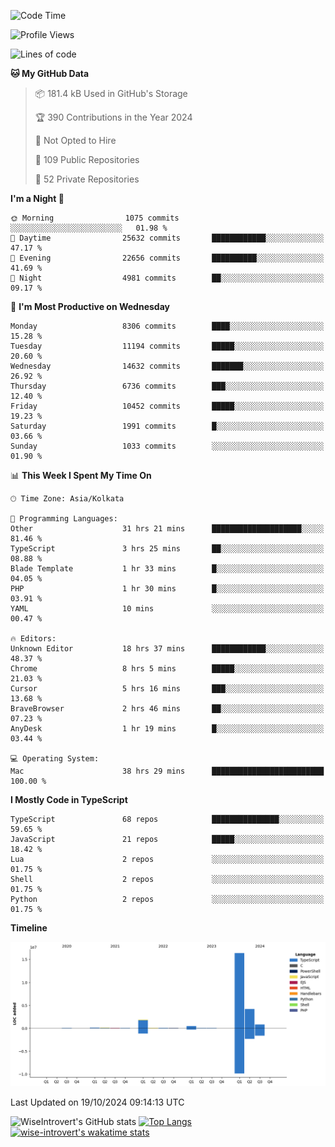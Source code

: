 <!--START_SECTION:waka-->
![Code Time](http://img.shields.io/badge/Code%20Time-1%2C697%20hrs%2033%20mins-blue)

![Profile Views](http://img.shields.io/badge/Profile%20Views-0-blue)

![Lines of code](https://img.shields.io/badge/From%20Hello%20World%20I%27ve%20Written-24.4%20million%20lines%20of%20code-blue)

**🐱 My GitHub Data** 

> 📦 181.4 kB Used in GitHub's Storage 
 > 
> 🏆 390 Contributions in the Year 2024
 > 
> 🚫 Not Opted to Hire
 > 
> 📜 109 Public Repositories 
 > 
> 🔑 52 Private Repositories 
 > 
**I'm a Night 🦉** 

```text
🌞 Morning                1075 commits        ░░░░░░░░░░░░░░░░░░░░░░░░░   01.98 % 
🌆 Daytime                25632 commits       ████████████░░░░░░░░░░░░░   47.17 % 
🌃 Evening                22656 commits       ██████████░░░░░░░░░░░░░░░   41.69 % 
🌙 Night                  4981 commits        ██░░░░░░░░░░░░░░░░░░░░░░░   09.17 % 
```
📅 **I'm Most Productive on Wednesday** 

```text
Monday                   8306 commits        ████░░░░░░░░░░░░░░░░░░░░░   15.28 % 
Tuesday                  11194 commits       █████░░░░░░░░░░░░░░░░░░░░   20.60 % 
Wednesday                14632 commits       ███████░░░░░░░░░░░░░░░░░░   26.92 % 
Thursday                 6736 commits        ███░░░░░░░░░░░░░░░░░░░░░░   12.40 % 
Friday                   10452 commits       █████░░░░░░░░░░░░░░░░░░░░   19.23 % 
Saturday                 1991 commits        █░░░░░░░░░░░░░░░░░░░░░░░░   03.66 % 
Sunday                   1033 commits        ░░░░░░░░░░░░░░░░░░░░░░░░░   01.90 % 
```


📊 **This Week I Spent My Time On** 

```text
🕑︎ Time Zone: Asia/Kolkata

💬 Programming Languages: 
Other                    31 hrs 21 mins      ████████████████████░░░░░   81.46 % 
TypeScript               3 hrs 25 mins       ██░░░░░░░░░░░░░░░░░░░░░░░   08.88 % 
Blade Template           1 hr 33 mins        █░░░░░░░░░░░░░░░░░░░░░░░░   04.05 % 
PHP                      1 hr 30 mins        █░░░░░░░░░░░░░░░░░░░░░░░░   03.91 % 
YAML                     10 mins             ░░░░░░░░░░░░░░░░░░░░░░░░░   00.47 % 

🔥 Editors: 
Unknown Editor           18 hrs 37 mins      ████████████░░░░░░░░░░░░░   48.37 % 
Chrome                   8 hrs 5 mins        █████░░░░░░░░░░░░░░░░░░░░   21.03 % 
Cursor                   5 hrs 16 mins       ███░░░░░░░░░░░░░░░░░░░░░░   13.68 % 
BraveBrowser             2 hrs 46 mins       ██░░░░░░░░░░░░░░░░░░░░░░░   07.23 % 
AnyDesk                  1 hr 19 mins        █░░░░░░░░░░░░░░░░░░░░░░░░   03.44 % 

💻 Operating System: 
Mac                      38 hrs 29 mins      █████████████████████████   100.00 % 
```

**I Mostly Code in TypeScript** 

```text
TypeScript               68 repos            ███████████████░░░░░░░░░░   59.65 % 
JavaScript               21 repos            █████░░░░░░░░░░░░░░░░░░░░   18.42 % 
Lua                      2 repos             ░░░░░░░░░░░░░░░░░░░░░░░░░   01.75 % 
Shell                    2 repos             ░░░░░░░░░░░░░░░░░░░░░░░░░   01.75 % 
Python                   2 repos             ░░░░░░░░░░░░░░░░░░░░░░░░░   01.75 % 
```



**Timeline**

![Lines of Code chart](https://raw.githubusercontent.com/wise-introvert/wise-introvert/master/assets/bar_graph.png)


 Last Updated on 19/10/2024 09:14:13 UTC
<!--END_SECTION:waka-->

![WiseIntrovert's GitHub stats](https://github-readme-stats.vercel.app/api?username=wise-introvert&count_private=true&show_icons=true)
[![Top Langs](https://github-readme-stats.vercel.app/api/top-langs/?username=wise-introvert&langs_count=10)](https://github.com/anuraghazra/github-readme-stats)
[![wise-introvert's wakatime stats](https://github-readme-stats.vercel.app/api/wakatime?username=wiseintrovert)](https://github.com/anuraghazra/github-readme-stats)
